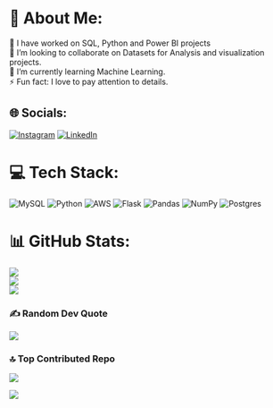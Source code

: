 # 💫 About Me:
🔭 I have  worked on SQL, Python and Power BI projects<br>👯 I’m looking to collaborate on Datasets for Analysis and visualization projects.<br>🌱 I’m currently learning Machine Learning.<br>⚡ Fun fact: I love to pay attention to details. 


## 🌐 Socials:
[![Instagram](https://img.shields.io/badge/Instagram-%23E4405F.svg?logo=Instagram&logoColor=white)](https://instagram.com/sonam_wadhwa11) [![LinkedIn](https://img.shields.io/badge/LinkedIn-%230077B5.svg?logo=linkedin&logoColor=white)](https://linkedin.com/in/https://www.linkedin.com/in/sonam-wadhwa-ab247172/) 

# 💻 Tech Stack:
![MySQL](https://img.shields.io/badge/mysql-%2300f.svg?style=for-the-badge&logo=mysql&logoColor=white) ![Python](https://img.shields.io/badge/python-3670A0?style=for-the-badge&logo=python&logoColor=ffdd54) ![AWS](https://img.shields.io/badge/AWS-%23FF9900.svg?style=for-the-badge&logo=amazon-aws&logoColor=white) ![Flask](https://img.shields.io/badge/flask-%23000.svg?style=for-the-badge&logo=flask&logoColor=white) ![Pandas](https://img.shields.io/badge/pandas-%23150458.svg?style=for-the-badge&logo=pandas&logoColor=white) ![NumPy](https://img.shields.io/badge/numpy-%23013243.svg?style=for-the-badge&logo=numpy&logoColor=white) ![Postgres](https://img.shields.io/badge/postgres-%23316192.svg?style=for-the-badge&logo=postgresql&logoColor=white)
# 📊 GitHub Stats:
![](https://github-readme-stats.vercel.app/api?username=sonamwadhwa&theme=radical&hide_border=false&include_all_commits=true&count_private=true)<br/>
![](https://github-readme-streak-stats.herokuapp.com/?user=sonamwadhwa&theme=radical&hide_border=false)<br/>
![](https://github-readme-stats.vercel.app/api/top-langs/?username=sonamwadhwa&theme=radical&hide_border=false&include_all_commits=true&count_private=true&layout=compact)

### ✍️ Random Dev Quote
![](https://quotes-github-readme.vercel.app/api?type=horizontal&theme=radical)

### 🔝 Top Contributed Repo
[![](https://visitcount.itsvg.in/api?id=Sonamwadhwa&label=Profile%20Views&color=11&icon=9&pretty=false)](https://visitcount.itsvg.in)

<a href="https://visitcount.itsvg.in">
  <img src="https://visitcount.itsvg.in/api?id=Sonamwadhwa&label=Profile%20Views&color=11&icon=9&pretty=false" />
</a>

<!-- Proudly created with GPRM ( https://gprm.itsvg.in ) -->
